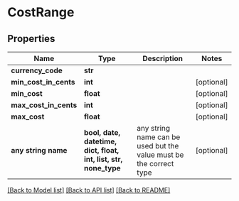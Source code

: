 # CostRange


## Properties
Name | Type | Description | Notes
------------ | ------------- | ------------- | -------------
**currency_code** | **str** |  | 
**min_cost_in_cents** | **int** |  | [optional] 
**min_cost** | **float** |  | [optional] 
**max_cost_in_cents** | **int** |  | [optional] 
**max_cost** | **float** |  | [optional] 
**any string name** | **bool, date, datetime, dict, float, int, list, str, none_type** | any string name can be used but the value must be the correct type | [optional]

[[Back to Model list]](../README.md#documentation-for-models) [[Back to API list]](../README.md#documentation-for-api-endpoints) [[Back to README]](../README.md)


